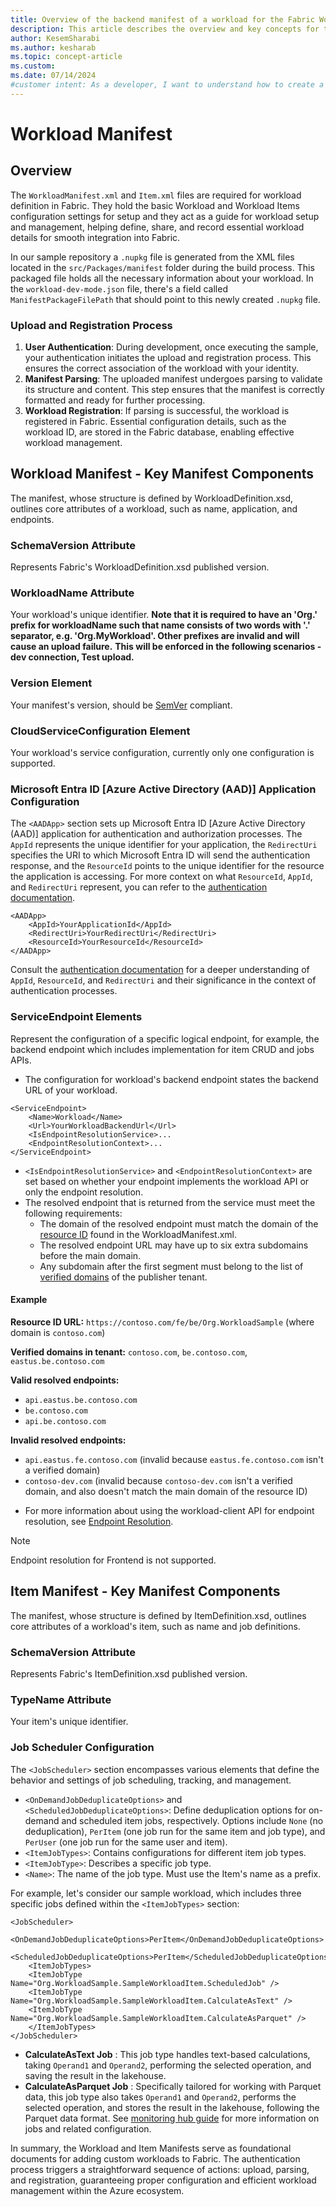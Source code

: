 ```yaml
---
title: Overview of the backend manifest of a workload for the Fabric Workload Development Kit
description: This article describes the overview and key concepts for the backend manifest definition.
author: KesemSharabi
ms.author: kesharab
ms.topic: concept-article
ms.custom:
ms.date: 07/14/2024
#customer intent: As a developer, I want to understand how to create a backend manifest for a customized Fabric workload so that I can create customized user experiences.
---
```


# Workload Manifest
## Overview

The `WorkloadManifest.xml` and `Item.xml` files are required for workload definition in Fabric. They hold the basic Workload and Workload Items configuration settings for setup and they act as a guide for workload setup and management, helping define, share, and record essential workload details for smooth integration into Fabric.

In our sample repository a `.nupkg` file is generated from the XML files located in the `src/Packages/manifest` folder during the build process. This packaged file holds all the necessary information about your workload. In the `workload-dev-mode.json` file, there's a field called `ManifestPackageFilePath` that should point to this newly created `.nupkg` file.

### Upload and Registration Process 
1. **User Authentication**: During development, once executing the sample, your authentication initiates the upload and registration process. This ensures the correct association of the workload with your identity. 
2. **Manifest Parsing**: The uploaded manifest undergoes parsing to validate its structure and content. This step ensures that the manifest is correctly formatted and ready for further processing. 
3. **Workload Registration**: If parsing is successful, the workload is registered in Fabric. Essential configuration details, such as the workload ID, are stored in the Fabric database, enabling effective workload management.

## Workload Manifest - Key Manifest Components

The manifest, whose structure is defined by WorkloadDefinition.xsd, outlines core attributes of a workload, such as name, application, and endpoints. 

### SchemaVersion Attribute
Represents Fabric's WorkloadDefinition.xsd published version.

### WorkloadName Attribute
Your workload's unique identifier.
**Note that it is required to have an 'Org.' prefix for workloadName such that name consists of two words with '.' separator, e.g. 'Org.MyWorkload'. Other prefixes are invalid and will cause an upload failure.**
**This will be enforced in the following scenarios - dev connection, Test upload.**

### Version Element
Your manifest's version, should be [SemVer](https://semver.org/) compliant.

### CloudServiceConfiguration Element
Your workload's service configuration, currently only one configuration is supported.

### Microsoft Entra ID [Azure Active Directory (AAD)] Application Configuration

The `<AADApp>` section sets up Microsoft Entra ID [Azure Active Directory (AAD)] application for authentication and authorization processes. The `AppId` represents the unique identifier for your application, the `RedirectUri` specifies the URI to which Microsoft Entra ID will send the authentication response, and the `ResourceId` points to the unique identifier for the resource the application is accessing. For more context on what `ResourceId`, `AppId`, and `RedirectUri` represent, you can refer to the [authentication documentation](./authentication-concept.md).

```
<AADApp>
    <AppId>YourApplicationId</AppId>
    <RedirectUri>YourRedirectUri</RedirectUri>
    <ResourceId>YourResourceId</ResourceId>
</AADApp>
```

Consult the [authentication documentation](./authentication-concept.md) for a deeper understanding of `AppId`, `ResourceId`, and `RedirectUri` and their significance in the context of authentication processes.

### ServiceEndpoint Elements

Represent the configuration of a specific logical endpoint, for example, the backend endpoint which includes implementation for item CRUD and jobs APIs.
* The configuration for workload's backend endpoint states the backend URL of your workload.
```
<ServiceEndpoint>
    <Name>Workload</Name>
    <Url>YourWorkloadBackendUrl</Url>
    <IsEndpointResolutionService>...
    <EndpointResolutionContext>...
</ServiceEndpoint>
```

* `<IsEndpointResolutionService>` and `<EndpointResolutionContext>` are set based on whether your endpoint implements the workload API or only the endpoint resolution.
* The resolved endpoint that is returned from the service must meet the following requirements:
  * The domain of the resolved endpoint must match the domain of the [resource ID](/fabric/workload-development-kit/workload-cloud-setup#microsoft-entra-id-app-resourceid-format) found in the WorkloadManifest.xml.
  * The resolved endpoint URL may have up to six extra subdomains before the main domain.
  * Any subdomain after the first segment must belong to the list of [verified domains](/entra/fundamentals/add-custom-domain) of the publisher tenant.

#### Example

**Resource ID URL:** `https://contoso.com/fe/be/Org.WorkloadSample`
(where domain is `contoso.com`)

**Verified domains in tenant:** `contoso.com`, `be.contoso.com`, `eastus.be.contoso.com`

**Valid resolved endpoints:**

- `api.eastus.be.contoso.com`
- `be.contoso.com`
- `api.be.contoso.com`

**Invalid resolved endpoints:**

- `api.eastus.fe.contoso.com` (invalid because `eastus.fe.contoso.com` isn't a verified domain)
- `contoso-dev.com` (invalid because `contoso-dev.com` isn't a verified domain, and also doesn't match the main domain of the resource ID)

* For more information about using the workload-client API for endpoint resolution, see [Endpoint Resolution](/rest/api/fabric/workload/workloadapi/endpoint-resolution).

> [!NOTE]
> Endpoint resolution for Frontend is not supported.

## Item Manifest - Key Manifest Components

The manifest, whose structure is defined by ItemDefinition.xsd, outlines core attributes of a workload's item, such as name and job definitions.

### SchemaVersion Attribute
Represents Fabric's ItemDefinition.xsd published version.

### TypeName Attribute
Your item's unique identifier.

### Job Scheduler Configuration

The `<JobScheduler>` section encompasses various elements that define the behavior and settings of job scheduling, tracking, and management. 
- `<OnDemandJobDeduplicateOptions>` and `<ScheduledJobDeduplicateOptions>`: Define deduplication options for on-demand and scheduled item jobs, respectively. Options include `None` (no deduplication), `PerItem` (one job run for the same item and job type), and `PerUser` (one job run for the same user and item). 
- `<ItemJobTypes>`: Contains configurations for different item job types. 
- `<ItemJobType>`: Describes a specific job type. 
- `<Name>`: The name of the job type. Must use the Item's name as a prefix. 

For example, let's consider our sample workload, which includes three specific jobs defined within the `<ItemJobTypes>` section:

```
<JobScheduler>
    <OnDemandJobDeduplicateOptions>PerItem</OnDemandJobDeduplicateOptions>
    <ScheduledJobDeduplicateOptions>PerItem</ScheduledJobDeduplicateOptions>
    <ItemJobTypes>
    <ItemJobType Name="Org.WorkloadSample.SampleWorkloadItem.ScheduledJob" />
    <ItemJobType Name="Org.WorkloadSample.SampleWorkloadItem.CalculateAsText" />
    <ItemJobType Name="Org.WorkloadSample.SampleWorkloadItem.CalculateAsParquet" />
    </ItemJobTypes>
</JobScheduler>
```

 
- **CalculateAsText Job** : This job type handles text-based calculations, taking `Operand1` and `Operand2`, performing the selected operation, and saving the result in the lakehouse. 
- **CalculateAsParquet Job** : Specifically tailored for working with Parquet data, this job type also takes `Operand1` and `Operand2`, performs the selected operation, and stores the result in the lakehouse, following the Parquet data format.
See [monitoring hub guide](monitoring-hub.md) for more information on jobs and related configuration.

In summary, the Workload and Item Manifests serve as foundational documents for adding custom workloads to Fabric.
The authentication process triggers a straightforward sequence of actions: upload, parsing, and registration, guaranteeing proper configuration and efficient workload management within the Azure ecosystem.
